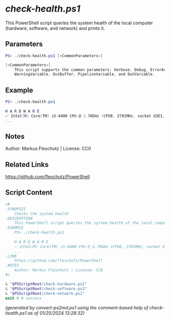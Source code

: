 *check-health.ps1*
================

This PowerShell script queries the system health of the local computer (hardware, software, and network) and prints it.

Parameters
----------
```powershell
PS> ./check-health.ps1 [<CommonParameters>]

[<CommonParameters>]
    This script supports the common parameters: Verbose, Debug, ErrorAction, ErrorVariable, WarningAction, 
    WarningVariable, OutBuffer, PipelineVariable, and OutVariable.
```

Example
-------
```powershell
PS> ./check-health.ps1
 
H A R D W A R E
✅ Intel(R) Core(TM) i5-6400 CPU @ 2.70GHz (CPU0, 2701MHz, socket U3E1, 30.1°C)
...

```

Notes
-----
Author: Markus Fleschutz | License: CC0

Related Links
-------------
https://github.com/fleschutz/PowerShell

Script Content
--------------
```powershell
<#
.SYNOPSIS
	Checks the system health 
.DESCRIPTION
	This PowerShell script queries the system health of the local computer (hardware, software, and network) and prints it.
.EXAMPLE
	PS> ./check-health.ps1
  
	H A R D W A R E
	✅ Intel(R) Core(TM) i5-6400 CPU @ 2.70GHz (CPU0, 2701MHz, socket U3E1, 30.1°C)
	...
.LINK
	https://github.com/fleschutz/PowerShell
.NOTES
	Author: Markus Fleschutz | License: CC0
#>

& "$PSScriptRoot/check-hardware.ps1"
& "$PSScriptRoot/check-software.ps1"
& "$PSScriptRoot/check-network.ps1"
exit 0 # success
```

*(generated by convert-ps2md.ps1 using the comment-based help of check-health.ps1 as of 01/25/2024 13:28:32)*
